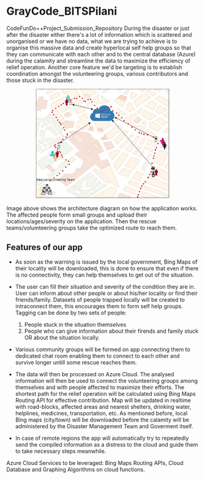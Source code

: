 # GrayCode_BITSPilani
CodeFunDo++Project_Submission_Repository
During the disaster or just after the disaster either there's a lot of information which is scattered and unorganised or we have no data, what we are trying to achieve is to organise this massive data and create hyperlocal self help groups so that they can communicate with each other and to the central database (Azure) during the calamity and streamline the data to maximize the efficiency of relief operation.
Another core feature we'd be targeting is to establish coordination amongst the volunteering groups, various contributors and those stuck in the disaster.


<p align="center">
  <img src="https://github.com/redgene/GrayCode_BITSPilani/blob/master/InkedUntitled%20Diagram_LI.jpg" width="350" title="Architecture Diagram">
</p>

Image above shows the architecture diagram on how the application works. The affected people form small groups and upload their locations/ages/severity on the application. Then the rescue teams/volumteering groups take the optimized route to reach them.

## Features of our app
* As soon as the warning is issued by the local government, Bing Maps of their locality will be downloaded, this is done to ensure that even if there is no connectivity, they can help themselves to get out of the situation.

* The user can fill their situation and severity of the condition they are in. User can inform about other people or about his/her locality or find their friends/family. Datasets of people trapped locally will be created to intraconnect them, this encourages them to form self help groups. Tagging can be done by two sets of people:
     1. People stuck in the situation themselves
     2. People who can give information about their firends and family stuck OR about the situation locally.
     
* Various community groups will be formed on app connecting them to dedicated chat room enabling them to connect to each other and survive longer untill some rescue reaches them.

* The data will then be processed on Azure Cloud. The analysed information will then be used to connect the volunteering groups among themselves and with people affected to maximize their efforts. The shortest path for the relief operation will be calculated using Bing Maps Routing API for effective contribution. Map will be updated in realtime with road-blocks, affected areas and nearest shelters, drinking water, helplines, medicines, transportation, etc. As mentioned before, local Bing maps (city/town) will be downloaded before the calamity will be administered by the Disaster Management Team and Goverment itself.

* In case of remote regions the app will automatically try to repeatedly send the compiled information as a distress to the cloud and guide them to take necessary steps meanwhile.


Azure Cloud Services to be leveraged: Bing Maps Routing APIs, Cloud Database and Graphing Algorithms on cloud functions.
